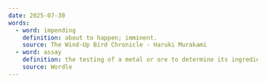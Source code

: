 ```yaml
---
date: 2025-07-30
words:
  - word: impending
    definition: about to happen; imminent.
    source: The Wind-Up Bird Chronicle - Haruki Murakami
  - word: assay
    definition: the testing of a metal or ore to determine its ingredients and quality.
    source: Wordle 
---
```

